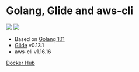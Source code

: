 # Golang, Glide and aws-cli

[![](https://images.microbadger.com/badges/version/mailtop/golang-glide.svg)](http://microbadger.com/images/mailtop/golang-glide "Get your own version badge on microbadger.com")
[![](https://images.microbadger.com/badges/image/mailtop/golang-glide.svg)](http://microbadger.com/images/mailtop/golang-glide "Get your own image badge on microbadger.com")

- Based on [Golang 1.11](https://hub.docker.com/_/golang)
- [Glide](https://glide.sh) v0.13.1
- aws-cli v1.16.16

[Docker Hub](https://hub.docker.com/r/mailtop/golang-glide)
